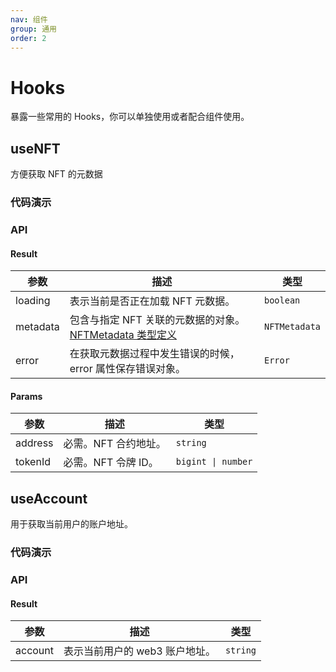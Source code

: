 ```yaml
---
nav: 组件
group: 通用
order: 2
---
```


# Hooks

暴露一些常用的 Hooks，你可以单独使用或者配合组件使用。

## useNFT

方便获取 NFT 的元数据

### 代码演示

<code src="./demos/useNFT.tsx"></code>

### API

#### Result

| 参数 | 描述 | 类型 |
| --- | --- | --- |
| loading | 表示当前是否正在加载 NFT 元数据。 | `boolean` |
| metadata | 包含与指定 NFT 关联的元数据的对象。 [NFTMetadata 类型定义](/components/types#nftmetadata) | `NFTMetadata` |
| error | 在获取元数据过程中发生错误的时候，error 属性保存错误对象。 | `Error` |

#### Params

| 参数    | 描述                 | 类型               |
| ------- | -------------------- | ------------------ |
| address | 必需。NFT 合约地址。 | `string`           |
| tokenId | 必需。NFT 令牌 ID。  | `bigint \| number` |

## useAccount

用于获取当前用户的账户地址。

### 代码演示

<code src="./demos/useAccount.tsx"></code>

### API

#### Result

| 参数    | 描述                           | 类型     |
| ------- | ------------------------------ | -------- |
| account | 表示当前用户的 web3 账户地址。 | `string` |
